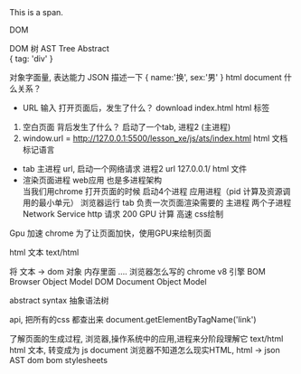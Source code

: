 <div id="root">
  <span class="demo">
    This is a span.
  </span>
  <p>DOM</p>
</div>

DOM 树  AST Tree Abstract  
{
 tag: 'div'
}

对象字面量, 表达能力
JSON 描述一下
{
  name:'换',
  sex:'男'
}
html document  什么关系？

- URL 输入 打开页面后，发生了什么？
 download  index.html  html 标签
 1. 空白页面 背后发生了什么？
 启动了一个tab, 进程2 (主进程)
 2. window.url = http://127.0.0.1:5500/lesson_xe/js/ats/index.html
 html  文档标记语言  
 - tab 主进程  url,
 启动一个网络请求 进程2 url 127.0.0.1/ html 文件
 - 渲染页面进程
 web应用 也是多进程架构   
 当我们用chrome 打开页面的时候 
 启动4个进程  应用进程（pid 计算及资源调用的最小单元） 浏览器运行
 tab 负责一次页面渲染需要的 主进程
 两个子进程 Network Service http 请求 200
 GPU 计算 高速 css绘制

 Gpu 加速  chrome 为了让页面加快，使用GPU来绘制页面

 html 文本  text/html

 将 文本 -> dom 对象 内存里面 .... 浏览器怎么写的
 chrome v8 引擎
 BOM Browser Object Model
 DOM Document Object Model

 abstract syntax 抽象语法树

 api, 把所有的css 都查出来
 document.getElementByTagName('link')

了解页面的生成过程, 浏览器,操作系统中的应用,进程来分阶段理解它
text/html html 文本, 转变成为 js document 
浏览器不知道怎么现实HTML, 
html -> json AST
dom bom stylesheets
 
